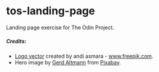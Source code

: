 # tos-landing-page
Landing page exercise for The Odin Project.

##### Credits:
* [Logo vector](https://www.freepik.com/vectors/logo) created by andi asmara - www.freepik.com.
* Hero image by [Gerd Altmann](https://pixabay.com/users/geralt-9301/?utm_source=link-attribution&amp;utm_medium=referral&amp;utm_campaign=image&amp;utm_content=1327493) from [Pixabay](https://pixabay.com/?utm_source=link-attribution&amp;utm_medium=referral&amp;utm_campaign=image&amp;utm_content=1327493).
